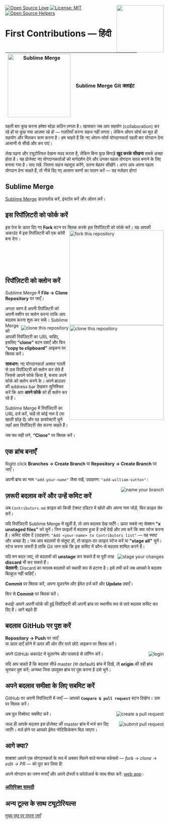 [![Open Source Love](https://badges.frapsoft.com/os/v1/open-source.svg?v=103)](https://github.com/ellerbrock/open-source-badges/)
[<img align="right" width="150" src="https://firstcontributions.github.io/assets/gui-tool-tutorials/sublime-merge-tutorial/join-slack-team.png">](https://join.slack.com/t/firstcontributors/shared_invite/zt-1hg51qkgm-Xc7HxhsiPYNN3ofX2_I8FA)
[![License: MIT](https://img.shields.io/badge/License-MIT-green.svg)](https://opensource.org/licenses/MIT)
[![Open Source Helpers](https://www.codetriage.com/roshanjossey/first-contributions/badges/users.svg)](https://www.codetriage.com/roshanjossey/first-contributions)

# First Contributions — हिंदी

|<img alt="Sublime Merge" src="https://firstcontributions.github.io/assets/gui-tool-tutorials/sublime-merge-tutorial/sublime-merge.png" width="200">|Sublime Merge Git क्लाइंट|
|---|---|

पहली बार कुछ करना हमेशा थोड़ा कठिन लगता है। खासकर जब आप सहयोग (collaboration) कर रहे हों या कुछ नया आज़मा रहे हों — गलतियाँ करना सहज नहीं लगता। लेकिन ओपन सोर्स का मूल ही सहयोग और मिलकर काम करना है। हम चाहते हैं कि नए ओपन-सोर्स योगदानकर्ता पहली बार योगदान देना आसानी से सीखें और कर पाएं।

लेख पढ़ना और ट्यूटोरियल देखना मदद करता है, लेकिन बिना कुछ बिगाड़े **खुद करके सीखना** सबसे अच्छा होता है। यह प्रोजेक्ट नए योगदानकर्ताओं को मार्गदर्शन देने और उनका पहला योगदान सरल बनाने के लिए बनाया गया है। याद रखें: जितना सहज महसूस करेंगे, उतना बेहतर सीखेंगे। अगर आप अपना पहला योगदान देना चाहते हैं, तो नीचे दिए गए आसान चरणों का पालन करें — यह मज़ेदार होगा!

## Sublime Merge

[Sublime Merge](https://www.sublimemerge.com/) डाउनलोड करें, इंस्टॉल करें और ओपन करें।

## इस रिपॉज़िटरी को फोर्क करें

इस पेज के ऊपर दिए गए **Fork** बटन पर क्लिक करके इस रिपॉज़िटरी को फोर्क करें।
<img align="right" width="300" src="https://firstcontributions.github.io/assets/gui-tool-tutorials/sublime-merge-tutorial/fork.png" alt="fork this repository" />
यह आपकी अकाउंट में इस रिपॉज़िटरी की एक कॉपी बना देगा।

<br>
<br>
<br>
<br>

## रिपॉज़िटरी को क्लोन करें

<img align="right" width="300" src="https://firstcontributions.github.io/assets/gui-tool-tutorials/sublime-merge-tutorial/clone.png" alt="clone this repository" />

Sublime Merge में **File -> Clone Repository** पर जाएँ।

<img style="float: right;" src="https://firstcontributions.github.io/assets/gui-tool-tutorials/sublime-merge-tutorial/sm-clone.png" alt="clone this repository" />

अगला चरण है अपनी रिपॉज़िटरी को अपनी मशीन पर क्लोन करना ताकि आप बदलाव करना शुरू कर सकें। Sublime Merge को आपकी रिपॉज़िटरी का URL चाहिए, इसलिए **“clone”** बटन दबाएँ और फिर **“copy to clipboard”** आइकन पर क्लिक करें।

**सावधान:** नए योगदानकर्ता अक्सर गलती से उस रिपॉज़िटरी को क्लोन कर लेते हैं जिससे आपने फोर्क किया है, बजाय अपने फोर्क को क्लोन करने के। अपने ब्राउज़र की address bar देखकर सुनिश्चित करें कि आप **अपने फोर्क** को ही क्लोन कर रहे हैं।

Sublime Merge में रिपॉज़िटरी का URL दर्ज करें, चाहें तो कोई नाम दें (या खाली छोड़ दें) और वह डायरेक्टरी चुनें जहाँ आप रिपॉज़िटरी सेव करना चाहते हैं।

जब पथ सही लगे, **“Clone”** पर क्लिक करें।

## एक ब्रांच बनाएँ

Right click **Branches -> Create Branch**
या
**Repository -> Create Branch** पर जाएँ।

अपनी ब्रांच का नाम `"add-your-name"` जैसा रखें, उदाहरण: `"add-william-sutton"`।

<img style="float: right;" src="https://firstcontributions.github.io/assets/gui-tool-tutorials/sublime-merge-tutorial/sm-branch.png" alt="name your branch" />

## ज़रूरी बदलाव करें और उन्हें कमिट करें

अब `Contributors.md` फ़ाइल को किसी टेक्स्ट एडिटर में खोलें और अपना नाम जोड़ें, फिर फ़ाइल सेव करें।

यदि रिपॉज़िटरी Sublime Merge में खुली है, तो आप बदलाव देख पाएँगे।
ऊपर सबसे नए सेक्शन **"x unstaged files"** को चुनें।
जिन फ़ाइलों में बदलाव हुआ है उन्हें देखें और तय करें कि क्या स्टेज करना है।
कमिट संदेश दें (उदाहरण: `"Add <your-name> to Contributors list"` — यह स्पष्ट और अच्छा है)।
जब आप बदलावों से संतुष्ट हों, तो फ़ाइल-दर-फ़ाइल स्टेज करें या **"stage all"** चुनें। स्टेज करना ज़रूरी है ताकि Git जान सके कि इस कमिट में कौन-से बदलाव शामिल करने हैं।

<img style="float: right;" src="https://firstcontributions.github.io/assets/gui-tool-tutorials/sublime-merge-tutorial/sm-stage.png" alt="stage your changes" />

यदि मन बदल जाए, तो बदलावों को **unstage** कर सकते हैं या पूरी तरह **discard** भी कर सकते हैं।  
**चेतावनी:** Discard का मतलब बदलावों को स्थायी रूप से हटाना है। इसे तभी करें जब आपको वे बदलाव बिल्कुल नहीं चाहिएँ।

**Commit** पर क्लिक करें, अपना यूज़रनेम और ईमेल दर्ज करें और **Update** दबाएँ।

फिर से **Commit** पर क्लिक करें।

बधाई! आपने अपनी फोर्क की हुई रिपॉज़िटरी की अपनी ब्रांच पर स्थानीय रूप से सारे बदलाव कमिट कर दिए हैं। आगे बढ़ते हैं!

## बदलाव GitHub पर पुश करें

**Repository -> Push** पर जाएँ  
या ऊपर दाएँ कोने में ऊपर की ओर तीर वाले छोटे आइकन पर क्लिक करें।

<img style="float: right;" src="https://firstcontributions.github.io/assets/gui-tool-tutorials/sublime-merge-tutorial/sm-login.png" alt="login" />

अपने GitHub अकाउंट में यूज़रनेम और पासवर्ड से लॉगिन करें।

यदि आप चाहते हैं कि बदलाव सीधे master (या default) ब्रांच में दिखें, तो **origin** की वही ब्रांच चुनकर पुश करें; अन्यथा जिस उपयुक्त ब्रांच पर पुश करना है उसे चुनें।

## अपने बदलाव समीक्षा के लिए सबमिट करें

GitHub पर अपनी रिपॉज़िटरी में जाएँ — आपको **`Compare & pull request`** बटन दिखेगा। उस पर क्लिक करें।

<img style="float: right;" src="https://firstcontributions.github.io/assets/gui-tool-tutorials/sublime-merge-tutorial/compare-and-pull.png" alt="create a pull request" />

अब पुल रिक्वेस्ट सबमिट करें।

<img style="float: right;" src="https://firstcontributions.github.io/assets/gui-tool-tutorials/sublime-merge-tutorial/submit-pull-request.png" alt="submit pull request" />

जल्द ही आपके बदलाव इस प्रोजेक्ट की master ब्रांच में मर्ज कर दिए जाएँगे। मर्ज होने पर आपको ईमेल नोटिफ़िकेशन मिल जाएगा।

## आगे क्या?

शाबाश! आपने एक योगदानकर्ता के रूप में अक्सर मिलने वाले मानक वर्कफ़्लो — _fork -> clone -> edit -> PR_ — को पूरा कर लिया है!

अपने योगदान का जश्न मनाएँ और अपने दोस्तों व फ़ॉलोअर्स के साथ शेयर करें: [web app](https://firstcontributions.github.io#social-share)।

### [अतिरिक्त सामग्री](../additional-material/git_workflow_senarios/additional-material.md)

## अन्य टूल्स के साथ ट्यूटोरियल्स
[मुख्य पृष्ठ पर वापस जाएँ](https://github.com/firstcontributions/first-contributions#tutorials-using-other-tools)
